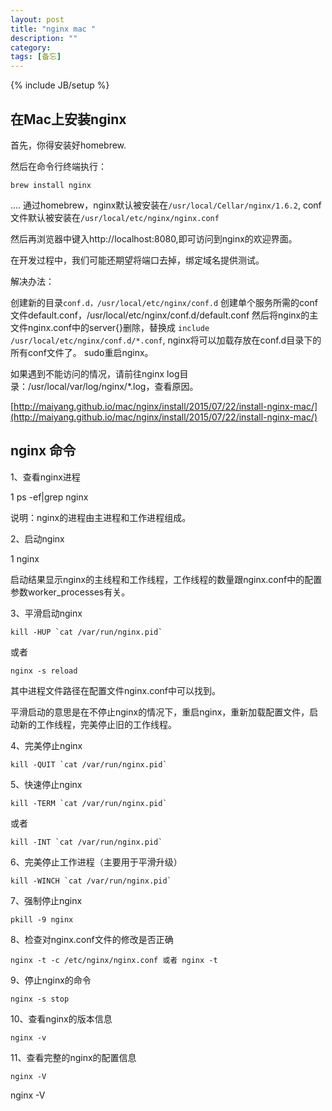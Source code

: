 ```yaml
---
layout: post
title: "nginx mac "
description: ""
category: 
tags: [备忘]
---
```

{% include JB/setup %}

## 在Mac上安装nginx

首先，你得安装好homebrew.

然后在命令行终端执行：

	brew install nginx

....
通过homebrew，nginx默认被安装在```/usr/local/Cellar/nginx/1.6.2```, conf文件默认被安装在```/usr/local/etc/nginx/nginx.conf```

然后再浏览器中键入http://localhost:8080,即可访问到nginx的欢迎界面。

在开发过程中，我们可能还期望将端口去掉，绑定域名提供测试。

解决办法：

创建新的目录```conf.d，/usr/local/etc/nginx/conf.d```
创建单个服务所需的conf文件default.conf，/usr/local/etc/nginx/conf.d/default.conf
然后将nginx的主文件nginx.conf中的server{}删除，替换成 ```include /usr/local/etc/nginx/conf.d/*.conf```, nginx将可以加载存放在conf.d目录下的所有conf文件了。
sudo重启nginx。

如果遇到不能访问的情况，请前往nginx log目录：/usr/local/var/log/nginx/*.log，查看原因。

[http://maiyang.github.io/mac/nginx/install/2015/07/22/install-nginx-mac/](http://maiyang.github.io/mac/nginx/install/2015/07/22/install-nginx-mac/)

## nginx 命令

1、查看nginx进程 

1
	ps -ef|grep nginx

说明：nginx的进程由主进程和工作进程组成。

2、启动nginx


1
	nginx

启动结果显示nginx的主线程和工作线程，工作线程的数量跟nginx.conf中的配置参数worker_processes有关。 

3、平滑启动nginx 


	kill -HUP `cat /var/run/nginx.pid` 

或者 

	nginx -s reload

其中进程文件路径在配置文件nginx.conf中可以找到。

平滑启动的意思是在不停止nginx的情况下，重启nginx，重新加载配置文件，启动新的工作线程，完美停止旧的工作线程。


4、完美停止nginx 

	kill -QUIT `cat /var/run/nginx.pid`

5、快速停止nginx 

	kill -TERM `cat /var/run/nginx.pid`

或者

	kill -INT `cat /var/run/nginx.pid`

6、完美停止工作进程（主要用于平滑升级） 

	kill -WINCH `cat /var/run/nginx.pid`

7、强制停止nginx 

	pkill -9 nginx

8、检查对nginx.conf文件的修改是否正确 

	nginx -t -c /etc/nginx/nginx.conf 或者 nginx -t

9、停止nginx的命令 

	nginx -s stop

10、查看nginx的版本信息


	nginx -v

11、查看完整的nginx的配置信息 

	nginx -V
nginx -V
